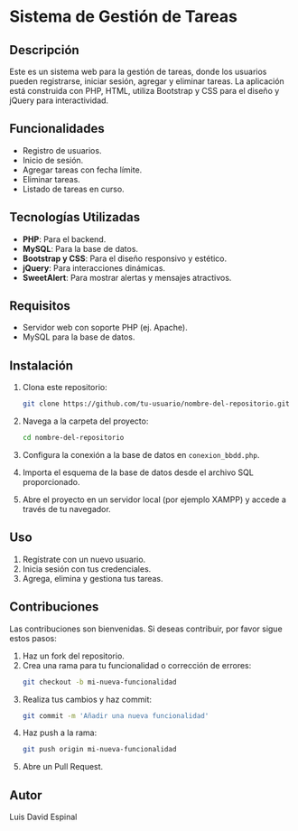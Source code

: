 # Sistema de Gestión de Tareas

## Descripción
Este es un sistema web para la gestión de tareas, donde los usuarios 
pueden registrarse, iniciar sesión, agregar y eliminar tareas. La 
aplicación está construida con PHP, HTML, utiliza Bootstrap y CSS 
para el diseño y jQuery para interactividad.

## Funcionalidades
- Registro de usuarios.
- Inicio de sesión.
- Agregar tareas con fecha límite.
- Eliminar tareas.
- Listado de tareas en curso.

## Tecnologías Utilizadas
- **PHP**: Para el backend.
- **MySQL**: Para la base de datos.
- **Bootstrap y CSS**: Para el diseño responsivo y estético.
- **jQuery**: Para interacciones dinámicas.
- **SweetAlert**: Para mostrar alertas y mensajes atractivos.

## Requisitos
- Servidor web con soporte PHP (ej. Apache).
- MySQL para la base de datos.

## Instalación
1. Clona este repositorio:
    ```bash
    git clone https://github.com/tu-usuario/nombre-del-repositorio.git
    ```

2. Navega a la carpeta del proyecto:
    ```bash
    cd nombre-del-repositorio
    ```

3. Configura la conexión a la base de datos en `conexion_bbdd.php`.

4. Importa el esquema de la base de datos desde el archivo SQL proporcionado.

5. Abre el proyecto en un servidor local (por ejemplo XAMPP) y accede a través de tu navegador.

## Uso
1. Regístrate con un nuevo usuario.
2. Inicia sesión con tus credenciales.
3. Agrega, elimina y gestiona tus tareas.

## Contribuciones
Las contribuciones son bienvenidas. Si deseas contribuir, por favor sigue estos pasos:

1. Haz un fork del repositorio.
2. Crea una rama para tu funcionalidad o corrección de errores:
    ```bash
    git checkout -b mi-nueva-funcionalidad
    ```
3. Realiza tus cambios y haz commit:
    ```bash
    git commit -m 'Añadir una nueva funcionalidad'
    ```
4. Haz push a la rama:
    ```bash
    git push origin mi-nueva-funcionalidad
    ```
5. Abre un Pull Request.

## Autor
Luis David Espinal

